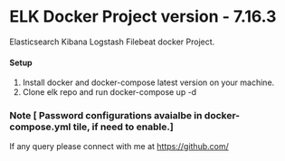 # ELK Docker Project version - 7.16.3

Elasticsearch Kibana Logstash Filebeat docker Project.

#### Setup

1. Install docker and docker-compose latest version on your machine.
2. Clone elk repo and run docker-compose up -d 

### Note [ Password configurations avaialbe in docker-compose.yml tile, if need to enable.]

If any query please connect with me at https://github.com/
